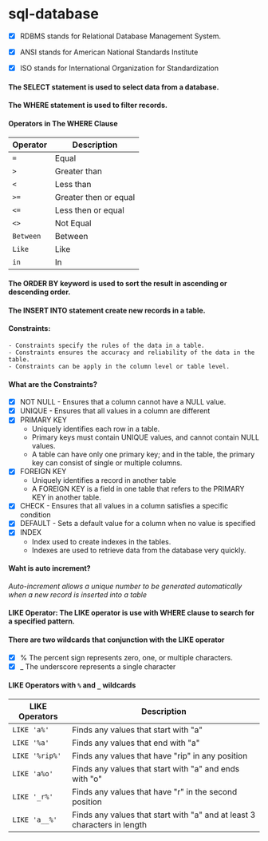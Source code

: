 # sql-database

- [x] RDBMS stands for Relational Database Management System.
- [x] ANSI stands for American National Standards Institute
- [x] ISO stands for International Organization for Standardization


#### The SELECT statement is used to select data from a database.
#### The WHERE statement is used to filter records.

#### Operators in The WHERE Clause
**Operator**     | **Description**
-----------------| ------------------ 
```=```	         |  Equal
```>```          |  Greater than
```<```          |  Less than
```>=```         |  Greater then or equal  
```<=```         |  Less then or equal 
```<>```         |  Not Equal
```Between```    |  Between 
```Like```       |  Like
```in```         |  In 

#### The ORDER BY keyword is used to sort the result in ascending or descending order.
#### The INSERT INTO statement create new records in a table.


#### Constraints: 
    - Constraints specify the rules of the data in a table.
    - Constraints ensures the accuracy and reliability of the data in the table.
    - Constraints can be apply in the column level or table level.


#### What are the Constraints?
- [x] NOT NULL - Ensures that a column cannot have a NULL value.
- [x] UNIQUE - Ensures that all values in a column are different
- [x] PRIMARY KEY 
    - Uniquely identifies each row in a table. 
    - Primary keys must contain UNIQUE values, and cannot contain NULL values.
    - A table can have only one primary key; and in the table, the primary key can consist of single or multiple columns.
- [x] FOREIGN KEY 
    - Uniquely identifies a record in another table
    - A FOREIGN KEY is a field in one table that refers to the PRIMARY KEY in another table.
- [x] CHECK - Ensures that all values in a column satisfies a specific condition
- [x] DEFAULT - Sets a default value for a column when no value is specified
- [x] INDEX 
    - Index used to create indexes in the tables.
    - Indexes are used to retrieve data from the database very quickly.

#### Waht is auto increment?
*Auto-increment allows a unique number to be generated automatically when a new record is inserted into a table*


#### LIKE Operator: The LIKE operator is use with WHERE clause to search for a specified pattern.

#### There are two wildcards that conjunction with the LIKE operator
- [x] % The percent sign represents zero, one, or multiple characters.
- [x] _ The underscore represents a single character

#### LIKE Operators with ```%``` and ```_``` wildcards
**LIKE Operators**          | **Description**
--------------------------- | --------------------------
```LIKE 'a%'```             |  Finds any values that start with "a"
```LIKE '%a'```             |  Finds any values that end with "a"
```LIKE '%rip%'```          |  Finds any values that have "rip" in any position
```LIKE 'a%o'```            |  Finds any values that start with "a" and ends with "o"
```LIKE '_r%'```            |  Finds any values that have "r" in the second position
```LIKE 'a__%'```              |  Finds any values that start with "a" and at least 3 characters in length



